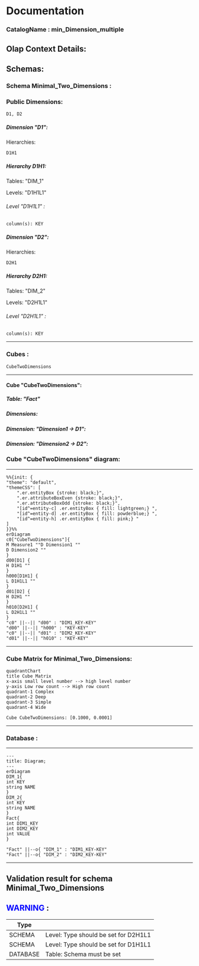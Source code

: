 # Documentation
### CatalogName : min_Dimension_multiple
## Olap Context Details:
## Schemas:
### Schema Minimal_Two_Dimensions : 
### Public Dimensions:

    D1, D2

##### Dimension "D1":

Hierarchies:

    D1H1

##### Hierarchy D1H1:

Tables: "DIM_1"

Levels: "D1H1L1"

###### Level "D1H1L1" :

    column(s): KEY

##### Dimension "D2":

Hierarchies:

    D2H1

##### Hierarchy D2H1:

Tables: "DIM_2"

Levels: "D2H1L1"

###### Level "D2H1L1" :

    column(s): KEY

---
### Cubes :

    CubeTwoDimensions

---
#### Cube "CubeTwoDimensions":

    

##### Table: "Fact"

##### Dimensions:
##### Dimension: "Dimension1 -> D1":

##### Dimension: "Dimension2 -> D2":

### Cube "CubeTwoDimensions" diagram:

---

```mermaid
%%{init: {
"theme": "default",
"themeCSS": [
    ".er.entityBox {stroke: black;}",
    ".er.attributeBoxEven {stroke: black;}",
    ".er.attributeBoxOdd {stroke: black;}",
    "[id^=entity-c] .er.entityBox { fill: lightgreen;} ",
    "[id^=entity-d] .er.entityBox { fill: powderblue;} ",
    "[id^=entity-h] .er.entityBox { fill: pink;} "
]
}}%%
erDiagram
c0["CubeTwoDimensions"]{
M Measure1 ""D Dimension1 ""
D Dimension2 ""
}
d00[D1] {
H D1H1 ""
}
h000[D1H1] {
L D1H1L1 ""
}
d01[D2] {
H D2H1 ""
}
h010[D2H1] {
L D2H1L1 ""
}
"c0" ||--|| "d00" : "DIM1_KEY-KEY"
"d00" ||--|| "h000" : "KEY-KEY"
"c0" ||--|| "d01" : "DIM2_KEY-KEY"
"d01" ||--|| "h010" : "KEY-KEY"
```
---
### Cube Matrix for Minimal_Two_Dimensions:
```mermaid
quadrantChart
title Cube Matrix
x-axis small level number --> high level number
y-axis Low row count --> High row count
quadrant-1 Complex
quadrant-2 Deep
quadrant-3 Simple
quadrant-4 Wide

Cube CubeTwoDimensions: [0.1000, 0.0001]
```
---
### Database :
---
```mermaid
---
title: Diagram;
---
erDiagram
DIM_1{
int KEY
string NAME
}
DIM_2{
int KEY
string NAME
}
Fact{
int DIM1_KEY
int DIM2_KEY
int VALUE
}

"Fact" ||--o{ "DIM_1" : "DIM1_KEY-KEY"
"Fact" ||--o{ "DIM_2" : "DIM2_KEY-KEY"
```
---
## Validation result for schema Minimal_Two_Dimensions
## <span style='color: blue;'>WARNING</span> : 
|Type|   |
|----|---|
|SCHEMA|Level: Type should be set for D2H1L1|
|SCHEMA|Level: Type should be set for D1H1L1|
|DATABASE|Table: Schema must be set|
